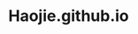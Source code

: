 <!DOCTYPE html>
<html>
<head>
    <style>
        body {
            background-image: url('1118c0634ffb40b8aaf25aed232d59b5.png');  /* 背景图片的文件名 */
            background-size: cover;                   /* 图片覆盖整个屏幕 */
            background-attachment: fixed;             /* 固定背景图片 */
        }
    </style>
</head>
<body>
    <h1>Haojie.github.io</h1>
    <!-- 这里可以添加您的页面内容 -->
</body>
</html>
